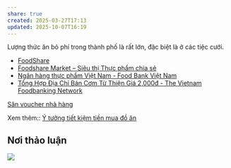 ```yaml
---
share: true
created: 2025-03-27T17:13
updated: 2025-10-07T16:19
---
```

Lượng thức ăn bỏ phí trong thành phố là rất lớn, đặc biệt là ở các tiệc cưới. 
- [FoodShare](https://foodshare.id.vn/foods/tat-ca-thuc-pham)
- [Foodshare Market – Siêu thị Thực phẩm chia sẻ](https://www.foodsharemarket.com/)
- [Ngân hàng thực phẩm Việt Nam - Food Bank Việt Nam](https://foodbankvietnam.com/)
- [Tổng Hợp Địa Chỉ Bán Cơm Từ Thiện Giá 2,000đ - The Vietnam Foodbanking Network](https://foodbankvietnam.com/tong-hop-dia-chi-ban-com-tu-thien-gia-2000d/)

[Săn voucher nhà hàng](../%C3%9D%20t%C6%B0%E1%BB%9Fng%20ki%E1%BA%BFm%20ti%E1%BB%81n/%C3%9D%20t%C6%B0%E1%BB%9Fng/C%C3%B4ng%20vi%E1%BB%87c%20th%E1%BB%9Di%20v%E1%BB%A5,%20c%E1%BB%99ng%20t%C3%A1c%20vi%C3%AAn/S%C4%83n%20khuy%E1%BA%BFn%20m%C3%A3i,%20gi%E1%BA%A3m%20gi%C3%A1/S%C4%83n%20%C4%91i%E1%BB%83m%20th%C6%B0%E1%BB%9Fng%20tr%C3%AAn%20MEXC.md)

Xem thêm:: [Ý tưởng tiết kiệm tiền mua đồ ăn](../S%E1%BB%91ng%20v%E1%BB%ABa%20%C4%91%E1%BB%A7,%20b%E1%BB%81n%20v%E1%BB%AFng,%20ti%E1%BA%BFt%20ki%E1%BB%87m/%C3%9D%20t%C6%B0%E1%BB%9Fng%20ti%E1%BA%BFt%20ki%E1%BB%87m%20ti%E1%BB%81n%20mua%20%C4%91%E1%BB%93%20%C4%83n.md)

## Nơi thảo luận
![](https://imagizer.imageshack.com/a/img922/2973/lfZZuD.png)